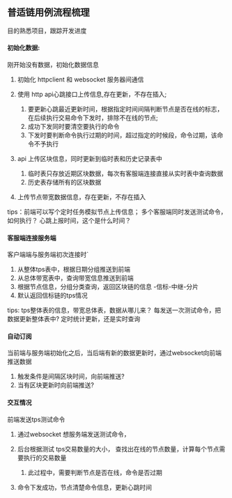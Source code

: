 
## 普适链用例流程梳理

目的熟悉项目，跟踪开发进度


#### 初始化数据:
刚开始没有数据，初始化数据信息
1. 初始化 httpclient 和 websocket 服务器间通信
2. 使用 http api心跳接口上传信息,存在更新，不存在插入; 
   1. 要更新心跳最近更新时间，根据指定时间间隔判断节点是否在线的标志，在后续执行交易命令下发时，排除不在线的节点;  
   2. 成功下发同时要清空要执行的命令
   3. 下发时要判断命令执行过期的时间，超过指定的时候段，命令过期，该命令不予执行
3. api 上传区块信息，同时更新到临时表和历史记录表中
   1. 临时表只存放近期区块数据，每次有客服端连接直接从实时表中查询数据
   2. 历史表存储所有的区块数据
   

4. 上传节点带宽数据信息，存在更新，不存在插入

tips：前端可以写个定时任务模拟节点上传信息； 多个客服端同时发送测试命令，如何执行？
心跳上报时间，这个是什么时间？ 


#### 客服端连接服务端
客户端端与服务端初次连接时`
1.  从整体tps表中，根据日期分组推送到前端
2.  从总体带宽表中，查询带宽信息推送到前端
3.  根据节点信息，分组分类查询，返回区块链的信息 -信标-中继-分片
4.  默认返回信标链的tps情况

tips: tps整体表的信息，带宽总体表，数据从哪儿来？ 每发送一次测试命令，把数据更新整体表中? 定时统计更新，还是实时查询


#### 自动订阅
当前端与服务端初始化之后，当后端有新的数据更新时，通过websocket向前端推送数据
1. 触发条件是间隔区块时间，向前端推送?
2. 当有区块更新时向前端推送?


#### 交互情况
前端发送tps测试命令
1. 通过websocket 想服务端发送测试命令，
2. 后台根据测试 tps交易数量的大小， 查找出在线的节点数量，计算每个节点需要执行的交易数量
   1. 此过程中，需要判断节点是否在线，命令是否过期

3. 命令下发成功，节点清楚命令信息，更新心跳时间





















